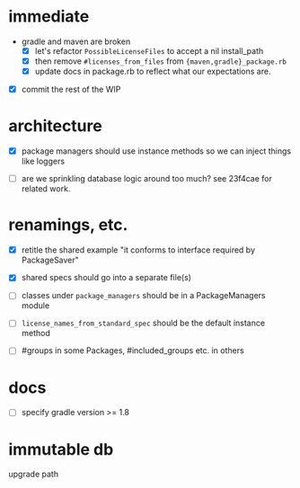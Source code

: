 
# immediate

- gradle and maven are broken
  - [x] let's refactor `PossibleLicenseFiles` to accept a nil install_path
  - [x] then remove `#licenses_from_files` from `{maven,gradle}_package.rb`
  - [x] update docs in package.rb to reflect what our expectations are.
- [x] commit the rest of the WIP


# architecture

- [x] package managers should use instance methods so we can inject things like loggers
- [ ] are we sprinkling database logic around too much? see 23f4cae for related work.


# renamings, etc.

- [x] retitle the shared example "it conforms to interface required by PackageSaver"
- [x] shared specs should go into a separate file(s)
- [ ] classes under `package_managers` should be in a PackageManagers module
- [ ] `license_names_from_standard_spec` should be the default instance method
- [ ] #groups in some Packages, #included_groups etc. in others


# docs

- [ ] specify gradle version >= 1.8

# immutable db

upgrade path
